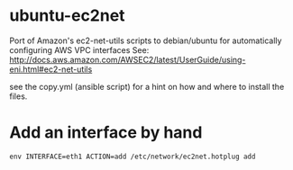 ubuntu-ec2net
=============

Port of Amazon's ec2-net-utils scripts to debian/ubuntu for automatically configuring AWS VPC interfaces
See: http://docs.aws.amazon.com/AWSEC2/latest/UserGuide/using-eni.html#ec2-net-utils

see the copy.yml (ansible script) for a hint on how and where to install the files.


Add an interface by hand
========================

    env INTERFACE=eth1 ACTION=add /etc/network/ec2net.hotplug add
